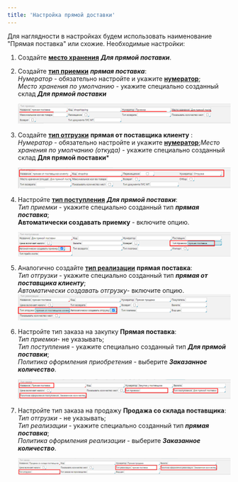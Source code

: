 ```yaml
---
title: 'Настройка прямой доставки'
---
```


Для наглядности в настройках будем использовать наименование "Прямая поставка" или схожие. Необходимые настройки:

1. Создайте [**место хранения**](Location_settings.md) ***Для прямой поставки***.
2. Создайте **[тип приемки](Receipt_type.md)** ***прямая поставка***:  
    *Нумератор* - обязательно настройте и укажите [**нумератор**](Numerators.md);  
    *Место хранения по умолчанию* - укажите специально созданный склад ***Для прямой поставки***  
      
    ![](images/Cross-docking_settings_1.png)  
      
3. Создайте [**тип отгрузки**](Shipment_type.md) **прямая от поставщика клиенту** :  
    *Нумератор* - обязательно настройте и укажите [**нумератор**](Numerators.md);*Место хранения по умолчанию (откуда)* - укажите специально созданный склад **Для прямой поставки***  
      
    ![](images/Cross-docking_settings_2.png)  
      
4. Настройте [**тип поступления**](Bill_type.md) ***Для прямой поставки***:  
    *Тип приемки* - укажите специально созданный тип ***прямая поставка***;  
    **Автоматически создавать приемку** - включите опцию.  
      
    ![](images/Cross-docking_settings_3.png)  
      
5. Аналогично создайте **[тип реализации](Invoice_type.md)** **прямая поставка**:  
    *Тип отгрузки* - укажите специально созданный тип ***прямая от поставщика клиенту***;  
    *Автоматически создавать отгрузку*- включите опцию.
     ![](images/Cross-docking_settings_4.png)  
      
6. Настройте тип заказа на закупку **Прямая поставка**:  
    *Тип приемки*- не указывать;  
    *Тип поступления* - укажите специально созданный тип ***Для прямой поставки***;  
    *Политика оформления приобретения* - выберите ***Заказанное количество***.  
      
    ![](images/Cross-docking_settings_5.png)  
      
7. Настройте тип заказа на продажу **Продажа со склада поставщика**:  
    *Тип отгрузки* - не указывать;  
    *Тип реализации* - укажите специально созданный тип ***прямая поставка***;  
    *Политика оформления реализации* - выберите ***Заказанное количество***.  
      
    ![](images/Cross-docking_settings_6.png)

  



  
